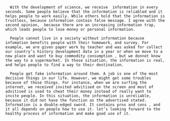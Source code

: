 
      With the development of science, we receive  information in every seconds. Some people believe that the information is reliabled and it  helps people to work easily. While others hold that the information is trustless, because information contain false message. I agree with the second opinion,  because there are an increasing information trap, which leads people to lose money or personal information.

      People cannot live in a society without information because infomation benefits people with their homework, and survey. For example, we are given paper work by teacher and was asked for collect our country’s history development data in a year or when we move to a new place and want to buy commodity consumption , but we donnot know the way to a supermarket. In those situation, the information is real, and helps people to find a way to their destination.

      People get fake information around them. A job is one of the most decisive things in our life. However, we might get some troubles because of those things. For instance, when we are surfing the internet, we received invited advitised on the screen and most of advitised is used to cheat their money instead of really want to invite people. In this situation, the information is unreliable, because it did not have the function as the advertised stated.
    Information is a double-edged sword. It contains pros and cons , and it all depends on people how to use it. let’s looking forward to the healthy process of information and make good use of it. 
    
